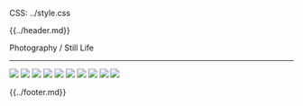 CSS: ../style.css

{{../header.md}}

Photography / Still Life

---

![](./images/still-life/1.jpg)
![](./images/still-life/2.jpg)
![](./images/still-life/3.1.jpg)
![](./images/still-life/3.jpg)
![](./images/still-life/4.jpg)
![](./images/still-life/5.jpg)
![](./images/still-life/6.jpg)
![](./images/still-life/7.jpg)
![](./images/still-life/8.jpg)
![](./images/still-life/9.jpg)

{{../footer.md}}
